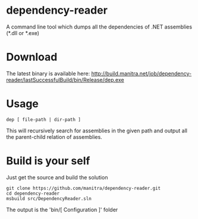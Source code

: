 # dependency-reader
A command line tool which dumps all the dependencies of .NET assemblies (*.dll or *.exe)

# Download

The latest binary is available here:
http://build.manitra.net/job/dependency-reader/lastSuccessfulBuild/bin/Release/dep.exe

# Usage

```
dep [ file-path | dir-path ]
```

This will recursively search for assemblies in the given path and output all the parent-child
relation of assemblies.

# Build is your self

Just get the source and build the solution

```
git clone https://github.com/manitra/dependency-reader.git
cd dependency-reader
msbuild src/DependencyReader.sln
```

The output is the 'bin/[ Configuration ]' folder

